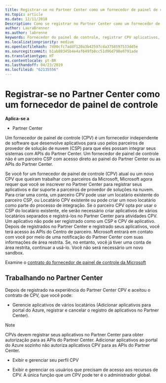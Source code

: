 ```yaml
---
title: Registrar-se no Partner Center como um fornecedor de painel de controle | Partner Center
ms.topic: article
ms.date: 12/11/2018
Description: Como se registrar no Partner Center como um fornecedor de painel de controle
author: LauraBrenner
ms.author: labrenne
keywords: Fornecedor do painel de controle, registrar CPV aplicativos, gerenciar aplicativos CPV
ms.localizationpriority: medium
ms.openlocfilehash: 7d00cfc7addf120a3b42597cda3758597533dd5e
ms.sourcegitcommit: b1ab80345b4e4af649fb8cc51d96d798e0791ade
ms.translationtype: HT
ms.contentlocale: pt-BR
ms.lasthandoff: 04/23/2019
ms.locfileid: "62135556"
---
```

# <a name="enroll-in-partner-center-as-a-control-panel-vendor"></a>Registrar-se no Partner Center como um fornecedor de painel de controle

**Aplica-se a**

- Partner Center

Um fornecedor de painel de controle (CPV) é um fornecedor independente de software que desenvolve aplicativos para uso pelos parceiros de provedor de solução de nuvem (CSP) para que eles possam integrar seus sistemas com APIs do Partner Center. Um fornecedor de painel de controle não é um parceiro CSP com acesso direto ao painel do Partner Center ou as APIs do Partner Center.

Se você for um fornecedor de painel de controle (CPV) atual ou um novo CPV que queiram trabalhar com parceiros da Microsoft, Microsoft agora requer que você se inscrever no Partner Center para registrar seus aplicativos e dar suporte a parceiros de provedor de soluções na nuvem. Para criar uma conta, um parceiro CPV pode usar um locatário existente do parceiro CSP, ou Locatário CPV existente ou pode criar um novo locatário como parte do processo de integração. Se o parceiro CPV opta por usar o CSP do locatário existente, ele serão necessário criar aplicativos de vários locatários separados e registrá-los no Partner Center para atividades CPV. Um aplicativo não pode ser registrado como um CSP e CPV de aplicativo. Depois de registrados no Partner Center e registrado seus aplicativos, você terá acesso às APIs do Centro de parceiro.  Microsoft entrará em contato com você por meio de uma notificação do Partner Center com suas informações de área restrita. Se, no entanto, você já tiver uma conta de área restrita, continuar a usá-lo. Você não será necessário um novo sandbox.   

Examine o [contrato do fornecedor de painel de controle da Microsoft](https://go.microsoft.com/fwlink/?linkid=2055198)


## <a name="working-in-partner-center"></a>Trabalhando no Partner Center
Depois de registrado na experiência do Partner Center CPV e aceitou o contrato de CPV, que você pode:

- Gerencie aplicativos de vários locatários (Adicionar aplicativos para portal do Azure, registrar e cancelar o registro de aplicativos no Partner Center).

>[!Note] 
>CPVs devem registrar seus aplicativos no Partner Center para obter autorização para as APIs do Partner Center. Adicionar aplicativos ao portal do Azure sozinho não autoriza aplicativos CPV para as APIs do Partner Center. 

- Exibir e gerenciar seu perfil CPV 

- Exibir e gerenciar os usuários que precisam de acesso aos recursos de CPV. A única função que um CPV pode ter é o administrador global.


